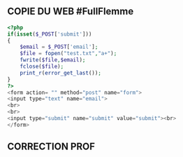 ## COPIE DU WEB #FullFlemme
```php
<?php
if(isset($_POST['submit']))
{
    $email = $_POST['email'];
    $file = fopen("test.txt","a+");
    fwrite($file,$email);
    fclose($file); 
    print_r(error_get_last());
}
?>
<form action= "" method="post" name="form">
<input type="text" name="email">
<br>
<br>
<input type="submit" name="submit" value="submit"><br>
</form>
```

## CORRECTION PROF
```php

```
